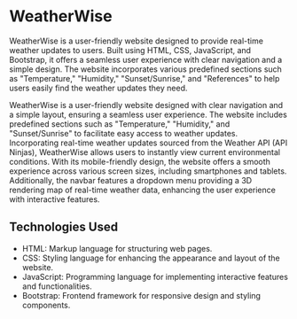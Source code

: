# WeatherWise

WeatherWise is a user-friendly website designed to provide real-time weather updates to users. Built using HTML, CSS, JavaScript, and Bootstrap, it offers a seamless user experience with clear navigation and a simple design. The website incorporates various predefined sections such as "Temperature," "Humidity," "Sunset/Sunrise," and "References" to help users easily find the weather updates they need.

WeatherWise is a user-friendly website designed with clear navigation and a simple layout, ensuring a seamless user experience. The website includes predefined sections such as "Temperature," "Humidity," and "Sunset/Sunrise" to facilitate easy access to weather updates. Incorporating real-time weather updates sourced from the Weather API (API Ninjas), WeatherWise allows users to instantly view current environmental conditions. With its mobile-friendly design, the website offers a smooth experience across various screen sizes, including smartphones and tablets. Additionally, the navbar features a dropdown menu providing a 3D rendering map of real-time weather data, enhancing the user experience with interactive features.

## Technologies Used
- HTML: Markup language for structuring web pages.
- CSS: Styling language for enhancing the appearance and layout of the website.
- JavaScript: Programming language for implementing interactive features and functionalities.
- Bootstrap: Frontend framework for responsive design and styling components.

